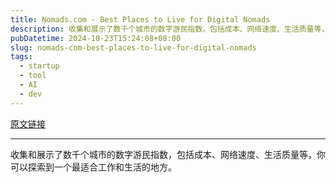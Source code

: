 ```yaml
---
title: Nomads.com - Best Places to Live for Digital Nomads
description: 收集和展示了数千个城市的数字游民指数，包括成本、网络速度、生活质量等，你可以探索到一个最适合工作和生活的地方。
pubDatetime: 2024-10-23T15:24:08+08:00
slug: nomads-com-best-places-to-live-for-digital-nomads
tags: 
  - startup
  - tool
  - AI
  - dev
---
```


[原文链接](https://nomads.com/)

---

收集和展示了数千个城市的数字游民指数，包括成本、网络速度、生活质量等，你可以探索到一个最适合工作和生活的地方。
